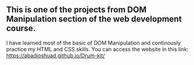 ## This is one of the projects from DOM Manipulation section of the web development course. 

I have learned most of the basic of DOM Manipulation and continously practice my HTML and CSS skills.
You can access the website in this link: https://abadjoshuad.github.io/Drum-kit/
